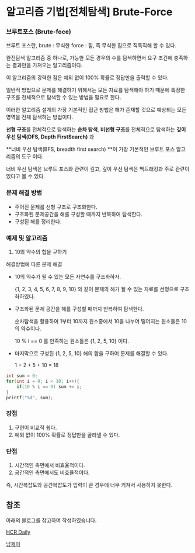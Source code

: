 # 알고리즘 기법[전체탐색] Brute-Force



### 브루트포스 (Brute-foce)

브루트 포스란, brute : 무식한 force : 힘, 즉 무식한 힘으로 직독직해 할 수 있다. <br>

완전탐색 알고리즘 중 하나로, 가능한 모든 경우의 수를 탐색하면서 요구 조건에 충족하는 결과만을 가져오는 알고리즘이다. <br>

이 알고리즘의 강력한 점은 예외 없이 100% 확률로 정답만을 출력할 수 있다. <br>



일반적 방법으로 문제를 해결하기 위해서는 모든 자료를 탐색해야 하기 때문에 특정한 구조를 전체적으로 탐색할 수 있는 방법을 필요로 한다. <br>

이러한 알고리즘 설계의 가장 기본적인 접근 방법은 해가 존재할 것으로 예상되는 모든 영역을 전체 탐색하는 방법이다. <br>

**선형 구조**를 전체적으로 탐색하는 **순차 탐색**, **비선형 구조**를 전체적으로 탐색하는 **깊이 우선 탐색(DFS, Depth FirstSearch)** 과 <br>

**너비 우선 탐색(BFS, breadth first search) **이 가장 기본적인 브루트 포스 알고리즘의 도구 이다. <br>

너비 우선 탐색은 브루트 포스와 관련이 깊고, 깊이 우선 탐색은 백트래킹과 주로 관련이 있다고 볼 수 있다. <br>



### 문제 해결 방법

- 주어진 문제를 선형 구조로 구조화한다.
- 구조화된 문제공간을 해를 구성할 때까지 반복하여 탐색한다.
- 구성된 해를 정리한다.



### 예제 및 알고리즘 

1. 10의 약수의 합을 구하기 <br>

해결방법에 따른 문제 해결 <br>

- 10의 약수가 될 수 있는 모든 자연수를 구조화하자. <br>

  {1, 2, 3, 4, 5, 6, 7, 8, 9, 10} 와 같이 문제의 해가 될 수 있는 자료를 선형으로 구조화하였다. <br>

- 구조화된 문제 공간을 해를 구성할 때까지 반복하여 탐색한다. <br>

  순차탐색을 활용하여 1부터 10까지 원소중에서 10을 나누어 떨어지는 원소들은 10의 약수이다. <br>

  10 % i == 0 를 만족하는 원소들은 {1, 2, 5, 10} 이다. <br>

- 마지막으로 구성된 {1, 2, 5, 10} 해의 합을 구하여 문제를 해결할 수 있다. <br>

  1 + 2 + 5 + 10 = 18 <br>

``` c++
int sum = 0;
for(int i = 0; i < 10; i++){
	if(10 % i == 0) sum += i;
}
printf("%d", sum);
```



### 장점

1. 구현이 비교적 쉽다.
2. 예외 없이 100% 확률로 정답만을 골라낼 수 있다.



### 단점

1. 시간적인 측면에서 비효율적이다.
2. 공간적인 측면에서도 비효율적이다. 

즉, 시간복잡도와 공간복잡도가 입력이 큰 경우에 너무 커져서 사용하지 못한다.



## 참조 

아래의 블로그를 참고하여 작성하였습니다. <br>

[HCR Daily](https://hcr3066.tistory.com/26) <br>

[남제이](https://jaynamm.tistory.com/m/21) <br>


